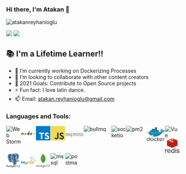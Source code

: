
### Hi there, I'm Atakan 👋
<p align="left"> <img src="https://komarev.com/ghpvc/?username=atakanreyhanioglu&label=Profile%20views&color=000000&style=flat" alt="atakanreyhanioglu" /> </p>

   <a href="http://Instagram.com/ataa_ata" target=new><img src="http://in.sitekodlari.com/insta/4.png" border="0"></a>    <a href="https://www.linkedin.com/in/atakan-reyhanioğlu-631730185/" target=new><img src="https://i.ibb.co/Sf8y588/Ads-z-tasar-m-4.png" border="0"></a> 

##  📚 I'm a Lifetime Learner!!

- 🌱 I’m currently working on Dockerizing Processes
- 👯 I’m looking to collaborate with other content creators
- 🥅  2021 Goals: Contribute to Open Source projects
- ⚡  Fun fact: I love latin dance.
- 📫 Email: atakan.reyhanioglu@gmail.com 


### Languages and Tools:
<p align="left">
<a>
<img align="left" alt="Web Storm" width="40" src="https://upload.wikimedia.org/wikipedia/commons/thumb/c/c0/WebStorm_Icon.svg/1200px-WebStorm_Icon.svg.png" />
</a><a>
<img align="left" src="https://raw.githubusercontent.com/devicons/devicon/master/icons/nodejs/nodejs-original-wordmark.svg" alt="nodejs" width="40" height="40"/>
   </a><a>
<img align="left" src="https://raw.githubusercontent.com/devicons/devicon/master/icons/typescript/typescript-original.svg" alt="typescript" width="40" height="40"/> </a><a>
<img align="left" alt="javascript" width="40" height="40" src="https://raw.githubusercontent.com/devicons/devicon/master/icons/javascript/javascript-original.svg"/></a><a>
<img align="left" src="https://raw.githubusercontent.com/devicons/devicon/master/icons/express/express-original-wordmark.svg" alt="express" width="50" height="50"/></a><a>
<img align="left" src="https://user-images.githubusercontent.com/95200/64285204-99c04900-cf5b-11e9-925c-4743006ce420.png" alt="bullmq" width="75" height="34"/></a><a>
<img align="left" src="https://avatars.githubusercontent.com/u/10566080?s=200&v=4" alt="socketio" width="40" height="40"/></a><a>
<img align="left" src="https://keyholesoftware.com/wp-content/uploads/PM2.png" alt="pm2" width="55" height="34"/></a><a>
<img align="left" alt="docker" width="50" height="45" src="https://raw.githubusercontent.com/devicons/devicon/master/icons/docker/docker-original-wordmark.svg"/> </a><a>
<img align="left" alt="Vue" width="40" src="https://upload.wikimedia.org/wikipedia/commons/thumb/9/95/Vue.js_Logo_2.svg/1200px-Vue.js_Logo_2.svg.png" /></a><a>
<img align="left" src="https://raw.githubusercontent.com/devicons/devicon/master/icons/redis/redis-original-wordmark.svg" alt="redis" width="40" height="40"/></a><a>
<img align="left" src="https://raw.githubusercontent.com/devicons/devicon/master/icons/postgresql/postgresql-original-wordmark.svg" alt="postgresql" width="40" height="40"/></a><a>
<img align="left" src="https://raw.githubusercontent.com/devicons/devicon/master/icons/mysql/mysql-original-wordmark.svg" alt="mysql" width="40" height="40"/></a><a>
<img align="left" src="https://raw.githubusercontent.com/devicons/devicon/master/icons/mongodb/mongodb-original-wordmark.svg" alt="mongodb" width="40" height="40"/> </a><a>
<img align="left" src="https://www.freeiconspng.com/uploads/sql-server-icon-png-29.png" alt="mssql" width="40" height="40"/></a><a>
<img align="left" src="https://www.vectorlogo.zone/logos/getpostman/getpostman-icon.svg" alt="postman" width="40" height="40"/></a>
</p>





